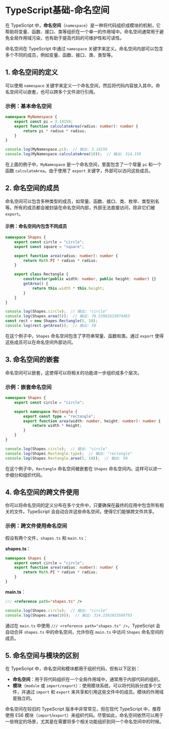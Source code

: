 # TypeScript基础-命名空间

在 TypeScript 中，**命名空间**（`namespace`）是一种将代码组织成模块的机制，它帮助将变量、函数、接口、类等组织在一个单一的作用域中。命名空间通常用于避免全局作用域污染，也有助于提高代码的可维护性和可读性。

命名空间在 TypeScript 中通过 `namespace` 关键字来定义。命名空间内部可以包含多个不同的成员，例如变量、函数、接口、类、类型等。

## 1. **命名空间的定义**

可以使用 `namespace` 关键字来定义一个命名空间，然后将代码内容放入其中。命名空间可以嵌套，也可以跨多个文件进行引用。

### 示例：基本命名空间

```ts
namespace MyNamespace {
    export const pi = 3.14159;
    export function calculateArea(radius: number): number {
        return pi * radius * radius;
    }
}

console.log(MyNamespace.pi);  // 输出: 3.14159
console.log(MyNamespace.calculateArea(10));  // 输出: 314.159
```

在上面的例子中，`MyNamespace` 是一个命名空间，里面包含了一个常量 `pi` 和一个函数 `calculateArea`。由于使用了 `export` 关键字，外部可以访问这些成员。

## 2. **命名空间的成员**

命名空间可以包含多种类型的成员，如常量、函数、接口、类、枚举、类型别名等。所有的成员都会被封装在命名空间内部，外部无法直接访问，除非它们被 `export`。

#### 示例：命名空间内包含不同成员

```ts
namespace Shapes {
    export const circle = "circle";
    export const square = "square";

    export function area(radius: number): number {
        return Math.PI * radius * radius;
    }

    export class Rectangle {
        constructor(public width: number, public height: number) {}
        getArea() {
            return this.width * this.height;
        }
    }
}

console.log(Shapes.circle);  // 输出: "circle"
console.log(Shapes.area(5));  // 输出: 78.53981633974483
const rect = new Shapes.Rectangle(5, 10);
console.log(rect.getArea());  // 输出: 50
```

在这个例子中，`Shapes` 命名空间包含了字符串常量、函数和类。通过 `export` 使得这些成员可以在命名空间外部访问。

## 3. **命名空间的嵌套**

命名空间可以嵌套，这使得可以将相关的功能进一步组织成多个层次。

### 示例：嵌套命名空间

```ts
namespace Shapes {
    export const circle = "circle";

    export namespace Rectangle {
        export const type = "rectangle";
        export function area(width: number, height: number): number {
            return width * height;
        }
    }
}

console.log(Shapes.circle);  // 输出: "circle"
console.log(Shapes.Rectangle.type);  // 输出: "rectangle"
console.log(Shapes.Rectangle.area(5, 10));  // 输出: 50
```

在这个例子中，`Rectangle` 命名空间被嵌套在 `Shapes` 命名空间内。这样可以进一步细分和组织代码。

## 4. **命名空间的跨文件使用**

你可以将命名空间的定义分布在多个文件中，只要确保在最终的应用中包含所有相关的文件。TypeScript 会自动合并这些命名空间，使得它们能够跨文件共享。

### 示例：跨文件使用命名空间

假设有两个文件，`shapes.ts` 和 `main.ts`：

**shapes.ts**：

```ts
namespace Shapes {
    export const circle = "circle";
    export function area(radius: number): number {
        return Math.PI * radius * radius;
    }
}
```

**main.ts**：

```ts
/// <reference path="shapes.ts" />

console.log(Shapes.circle);  // 输出: "circle"
console.log(Shapes.area(10));  // 输出: 314.1592653589793
```

通过在 `main.ts` 中使用 `/// <reference path="shapes.ts" />`，TypeScript 会自动合并 `shapes.ts` 中的命名空间，允许你在 `main.ts` 中访问 `Shapes` 命名空间的成员。

## 5. **命名空间与模块的区别**

在 TypeScript 中，命名空间和模块都用于组织代码，但有以下区别：

- **命名空间**：用于将代码组织在一个全局作用域中，通常用于内部代码的组织。
- **模块**（`module` 或 `import/export`）：使用模块系统，可以将代码拆分成多个文件，并通过 `import` 和 `export` 来共享和引用这些文件中的成员。模块的作用域是独立的。

命名空间在较旧的 TypeScript 版本中非常常见，但在现代 TypeScript 中，推荐使用 ES6 模块（`import`/`export`）来组织代码。尽管如此，命名空间依然可以用于一些特定的场景，尤其是在需要将多个相关功能组织到同一个命名空间中的时候。


